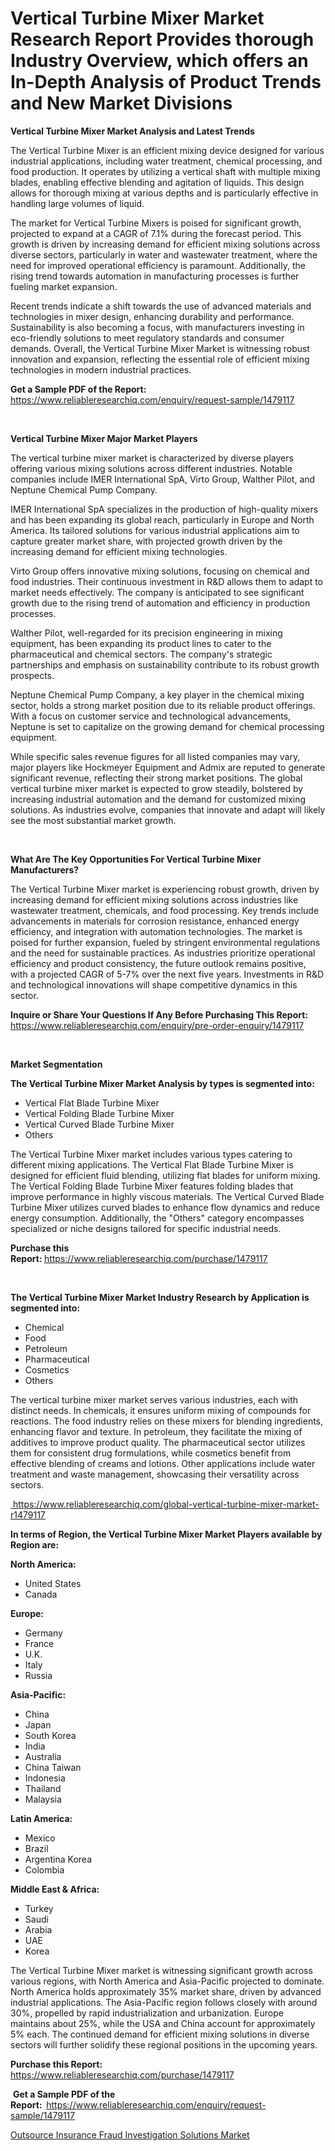 <p><h1>Vertical Turbine Mixer Market Research Report Provides thorough Industry Overview, which offers an In-Depth Analysis of Product Trends and New Market Divisions</h1></p><p><strong>Vertical Turbine Mixer Market Analysis and Latest Trends</strong></p>
<p><p>The Vertical Turbine Mixer is an efficient mixing device designed for various industrial applications, including water treatment, chemical processing, and food production. It operates by utilizing a vertical shaft with multiple mixing blades, enabling effective blending and agitation of liquids. This design allows for thorough mixing at various depths and is particularly effective in handling large volumes of liquid.</p><p>The market for Vertical Turbine Mixers is poised for significant growth, projected to expand at a CAGR of 7.1% during the forecast period. This growth is driven by increasing demand for efficient mixing solutions across diverse sectors, particularly in water and wastewater treatment, where the need for improved operational efficiency is paramount. Additionally, the rising trend towards automation in manufacturing processes is further fueling market expansion.</p><p>Recent trends indicate a shift towards the use of advanced materials and technologies in mixer design, enhancing durability and performance. Sustainability is also becoming a focus, with manufacturers investing in eco-friendly solutions to meet regulatory standards and consumer demands. Overall, the Vertical Turbine Mixer Market is witnessing robust innovation and expansion, reflecting the essential role of efficient mixing technologies in modern industrial practices.</p></p>
<p><strong>Get a Sample PDF of the Report:&nbsp;</strong> <a href="https://www.reliableresearchiq.com/enquiry/request-sample/1479117?utm_campaign=3323&utm_medium=2&utm_source=Github&utm_content=ia&utm_term=23032025&utm_id=vertical-turbine-mixer">https://www.reliableresearchiq.com/enquiry/request-sample/1479117</a></p>
<p>&nbsp;</p>
<p><strong>Vertical Turbine Mixer Major Market Players</strong></p>
<p><p>The vertical turbine mixer market is characterized by diverse players offering various mixing solutions across different industries. Notable companies include IMER International SpA, Virto Group, Walther Pilot, and Neptune Chemical Pump Company.</p><p>IMER International SpA specializes in the production of high-quality mixers and has been expanding its global reach, particularly in Europe and North America. Its tailored solutions for various industrial applications aim to capture greater market share, with projected growth driven by the increasing demand for efficient mixing technologies.</p><p>Virto Group offers innovative mixing solutions, focusing on chemical and food industries. Their continuous investment in R&D allows them to adapt to market needs effectively. The company is anticipated to see significant growth due to the rising trend of automation and efficiency in production processes.</p><p>Walther Pilot, well-regarded for its precision engineering in mixing equipment, has been expanding its product lines to cater to the pharmaceutical and chemical sectors. The company's strategic partnerships and emphasis on sustainability contribute to its robust growth prospects.</p><p>Neptune Chemical Pump Company, a key player in the chemical mixing sector, holds a strong market position due to its reliable product offerings. With a focus on customer service and technological advancements, Neptune is set to capitalize on the growing demand for chemical processing equipment.</p><p>While specific sales revenue figures for all listed companies may vary, major players like Hockmeyer Equipment and Admix are reputed to generate significant revenue, reflecting their strong market positions. The global vertical turbine mixer market is expected to grow steadily, bolstered by increasing industrial automation and the demand for customized mixing solutions. As industries evolve, companies that innovate and adapt will likely see the most substantial market growth.</p></p>
<p>&nbsp;</p>
<p><strong>What Are The Key Opportunities For Vertical Turbine Mixer Manufacturers?</strong></p>
<p><p>The Vertical Turbine Mixer market is experiencing robust growth, driven by increasing demand for efficient mixing solutions across industries like wastewater treatment, chemicals, and food processing. Key trends include advancements in materials for corrosion resistance, enhanced energy efficiency, and integration with automation technologies. The market is poised for further expansion, fueled by stringent environmental regulations and the need for sustainable practices. As industries prioritize operational efficiency and product consistency, the future outlook remains positive, with a projected CAGR of 5-7% over the next five years. Investments in R&D and technological innovations will shape competitive dynamics in this sector.</p></p>
<p><strong>Inquire or Share Your Questions If Any Before Purchasing This Report:</strong> <a href="https://www.reliableresearchiq.com/enquiry/pre-order-enquiry/1479117?utm_campaign=3323&utm_medium=2&utm_source=Github&utm_content=ia&utm_term=23032025&utm_id=vertical-turbine-mixer">https://www.reliableresearchiq.com/enquiry/pre-order-enquiry/1479117</a></p>
<p>&nbsp;</p>
<p><strong>Market Segmentation</strong></p>
<p><strong>The Vertical Turbine Mixer Market Analysis by types is segmented into:</strong></p>
<p><ul><li>Vertical Flat Blade Turbine Mixer</li><li>Vertical Folding Blade Turbine Mixer</li><li>Vertical Curved Blade Turbine Mixer</li><li>Others</li></ul></p>
<p><p>The Vertical Turbine Mixer market includes various types catering to different mixing applications. The Vertical Flat Blade Turbine Mixer is designed for efficient fluid blending, utilizing flat blades for uniform mixing. The Vertical Folding Blade Turbine Mixer features folding blades that improve performance in highly viscous materials. The Vertical Curved Blade Turbine Mixer utilizes curved blades to enhance flow dynamics and reduce energy consumption. Additionally, the "Others" category encompasses specialized or niche designs tailored for specific industrial needs.</p></p>
<p><strong>Purchase this Report:&nbsp;</strong><a href="https://www.reliableresearchiq.com/purchase/1479117?utm_campaign=3323&utm_medium=2&utm_source=Github&utm_content=ia&utm_term=23032025&utm_id=vertical-turbine-mixer">https://www.reliableresearchiq.com/purchase/1479117</a></p>
<p>&nbsp;</p>
<p><strong>The Vertical Turbine Mixer Market Industry Research by Application is segmented into:</strong></p>
<p><ul><li>Chemical</li><li>Food</li><li>Petroleum</li><li>Pharmaceutical</li><li>Cosmetics</li><li>Others</li></ul></p>
<p><p>The vertical turbine mixer market serves various industries, each with distinct needs. In chemicals, it ensures uniform mixing of compounds for reactions. The food industry relies on these mixers for blending ingredients, enhancing flavor and texture. In petroleum, they facilitate the mixing of additives to improve product quality. The pharmaceutical sector utilizes them for consistent drug formulations, while cosmetics benefit from effective blending of creams and lotions. Other applications include water treatment and waste management, showcasing their versatility across sectors.</p></p>
<p><a href="https://www.reliableresearchiq.com/global-vertical-turbine-mixer-market-r1479117?utm_campaign=3323&utm_medium=2&utm_source=Github&utm_content=ia&utm_term=23032025&utm_id=vertical-turbine-mixer">&nbsp;https://www.reliableresearchiq.com/global-vertical-turbine-mixer-market-r1479117</a></p>
<p><strong>In terms of Region, the Vertical Turbine Mixer Market Players available by Region are:</strong></p>
<p>
    <p> <strong> North America: </strong>
        <ul>
            <li>United States</li>
            <li>Canada</li>
        </ul>
        </p> 
    <p> <strong> Europe: </strong>
        <ul>
            <li>Germany</li>
            <li>France</li>
            <li>U.K.</li>
            <li>Italy</li>
            <li>Russia</li>
        </ul>
        </p> 
    <p> <strong> Asia-Pacific: </strong>
        <ul>
            <li>China</li>
            <li>Japan</li>
            <li>South Korea</li>
            <li>India</li>
            <li>Australia</li>
            <li>China Taiwan</li>
            <li>Indonesia</li>
            <li>Thailand</li>
            <li>Malaysia</li>
        </ul>
        </p> 
    <p> <strong> Latin America: </strong>
        <ul>
            <li>Mexico</li>
            <li>Brazil</li>
            <li>Argentina Korea</li>
            <li>Colombia</li>
        </ul>
        </p> 
    <p> <strong> Middle East & Africa: </strong>
        <ul>
            <li>Turkey</li>
            <li>Saudi</li>
            <li>Arabia</li>
            <li>UAE</li>
            <li>Korea</li>
        </ul>
    </p>
    </p>
<p><p>The Vertical Turbine Mixer market is witnessing significant growth across various regions, with North America and Asia-Pacific projected to dominate. North America holds approximately 35% market share, driven by advanced industrial applications. The Asia-Pacific region follows closely with around 30%, propelled by rapid industrialization and urbanization. Europe maintains about 25%, while the USA and China account for approximately 5% each. The continued demand for efficient mixing solutions in diverse sectors will further solidify these regional positions in the upcoming years.</p></p>
<p><strong>Purchase this Report: </strong><a href="https://www.reliableresearchiq.com/purchase/1479117?utm_campaign=3323&utm_medium=2&utm_source=Github&utm_content=ia&utm_term=23032025&utm_id=vertical-turbine-mixer">https://www.reliableresearchiq.com/purchase/1479117</a></p>
<p>&nbsp;<strong>Get a Sample PDF of the Report:&nbsp;&nbsp;</strong><a href="https://www.reliableresearchiq.com/enquiry/request-sample/1479117?utm_campaign=3323&utm_medium=2&utm_source=Github&utm_content=ia&utm_term=23032025&utm_id=vertical-turbine-mixer">https://www.reliableresearchiq.com/enquiry/request-sample/1479117</a></p>
<p><strong></strong></p>
<p><p><a href="https://github.com/jhoonatsev/Market-Research-Report-List-1/blob/main/outsource-insurance-fraud-investigation-solutions-market.md?utm_campaign=3323&utm_medium=2&utm_source=Github&utm_content=ia&utm_term=23032025&utm_id=vertical-turbine-mixer">Outsource Insurance Fraud Investigation Solutions Market</a></p></p>